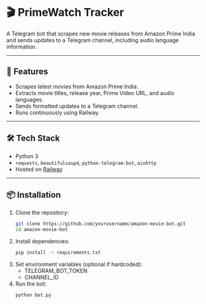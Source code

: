 # 🎬 PrimeWatch Tracker

A Telegram bot that scrapes new movie releases from Amazon Prime India and sends updates to a Telegram channel, including audio language information.

---

## 🚀 Features

- Scrapes latest movies from Amazon Prime India.
- Extracts movie titles, release year, Prime Video URL, and audio languages.
- Sends formatted updates to a Telegram channel.
- Runs continuously using Railway.

---

## 🛠 Tech Stack

- Python 3
- `requests`, `beautifulsoup4`, `python-telegram-bot`, `aiohttp`
- Hosted on [Railway](https://railway.app)

---

## 📦 Installation

1. Clone the repository:
   ```bash
   git clone https://github.com/yourusername/amazon-movie-bot.git
   cd amazon-movie-bot
2. Install dependencies:
   ```bash
   pip install -r requirements.txt
3. Set environment variables (optional if hardcoded):
   - TELEGRAM_BOT_TOKEN
   - CHANNEL_ID
4. Run the bot:
   ```bash
   python bot.py



